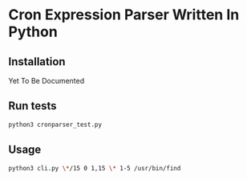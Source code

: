 Cron Expression Parser Written In Python
========================================

## Installation
Yet To Be Documented

## Run tests
```bash
python3 cronparser_test.py 
```

## Usage
```bash
python3 cli.py \*/15 0 1,15 \* 1-5 /usr/bin/find
```